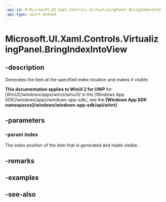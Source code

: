 ```yaml
---
-api-id: M:Microsoft.UI.Xaml.Controls.VirtualizingPanel.BringIndexIntoView(System.Int32)
-api-type: winrt method
---
```


<!-- Method syntax
virtual protected void BringIndexIntoView(System.Int32 index)
-->

# Microsoft.UI.Xaml.Controls.VirtualizingPanel.BringIndexIntoView

## -description
Generates the item at the specified index location and makes it visible.

**This documentation applies to WinUI 2 for UWP** for [WinUI]/windows/apps/winui/winui3/ in the [Windows App SDK]/windows/apps/windows-app-sdk/, see the **[Windows App SDK namespaces]/windows/windows-app-sdk/api/winrt/**.

## -parameters
### -param index
The index position of the item that is generated and made visible.

## -remarks

## -examples

## -see-also
